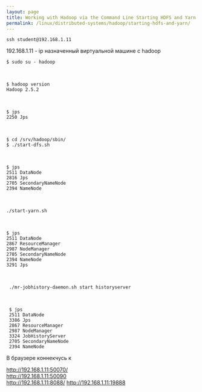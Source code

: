```yaml
---
layout: page
title: Working with Hadoop via the Command Line Starting HDFS and Yarn
permalink: /linux/distributed-systems/hadoop/starting-hdfs-and-yarn/
---
```



    ssh student@192.168.1.11

192.168.1.11 - ip назначенный виртуальной машине с hadoop

    $ sudo su - hadoop

<br/>

    $ hadoop version
    Hadoop 2.5.2


<br/>

    $ jps
    2250 Jps

<br/>

    $ cd /srv/hadoop/sbin/
    $ ./start-dfs.sh

<br/>

    $ jps
    2511 DataNode
    2816 Jps
    2705 SecondaryNameNode
    2394 NameNode

<br/>

    ./start-yarn.sh


<br/>


    $ jps
    2511 DataNode
    2867 ResourceManager
    2987 NodeManager
    2705 SecondaryNameNode
    2394 NameNode
    3291 Jps


<br/>

     ./mr-jobhistory-daemon.sh start historyserver

<br/>

     $ jps
     2511 DataNode
     3386 Jps
     2867 ResourceManager
     2987 NodeManager
     3324 JobHistoryServer
     2705 SecondaryNameNode
     2394 NameNode



В браузере коннекчусь к

http://192.168.1.11:50070/  
http://192.168.1.11:50090  
http://192.168.1.11:8088/
http://192.168.1.11:19888

